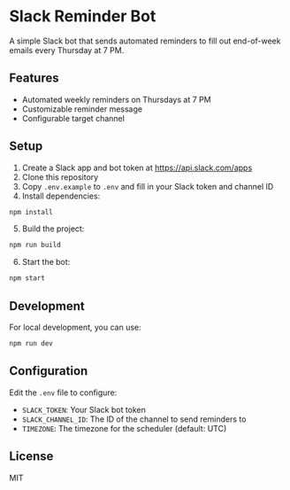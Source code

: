 # Slack Reminder Bot

A simple Slack bot that sends automated reminders to fill out end-of-week emails every Thursday at 7 PM.

## Features

- Automated weekly reminders on Thursdays at 7 PM
- Customizable reminder message
- Configurable target channel

## Setup

1. Create a Slack app and bot token at https://api.slack.com/apps
2. Clone this repository
3. Copy `.env.example` to `.env` and fill in your Slack token and channel ID
4. Install dependencies:

```bash
npm install
```

5. Build the project:

```bash
npm run build
```

6. Start the bot:

```bash
npm start
```

## Development

For local development, you can use:

```bash
npm run dev
```

## Configuration

Edit the `.env` file to configure:

- `SLACK_TOKEN`: Your Slack bot token
- `SLACK_CHANNEL_ID`: The ID of the channel to send reminders to
- `TIMEZONE`: The timezone for the scheduler (default: UTC)

## License

MIT


